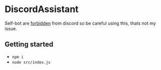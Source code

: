 # DiscordAssistant

Self-bot are [forbidden](https://support.discordapp.com/hc/en-us/articles/115002192352-Automated-user-accounts-self-bots-) from discord so be careful using this, thats not my issue.

## Getting started

- `npm i`
- `node src/index.js`

